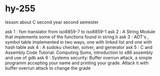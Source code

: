 # hy-255
lesson about C second year second semester

ask 1 : 
        fsm translator from iso8859-7 to iso8859-1
ask 2 :
        A String Module that implements some of the functions found in string.h
ask 3 :
        ADT's , symbol table implemented in two ways, one with linked list and one with hash table
ask 4 :
        A sudoku checker, solver, and generator
ask 5 :
        C and Assembly Code Tutorial: Computing Sums, introduction to x86 assembly and use of gdb 
ask 6 :
        Systems security: Buffer overrun attack, a simple programm accepting your name
        and printing your grade. Attack it with buffer overrun attack to change the grade
